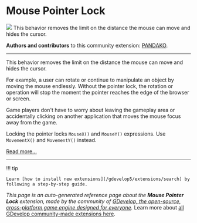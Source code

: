 # Mouse Pointer Lock

<img src="https://resources.gdevelop-app.com/assets/Icons/Line Hero Pack/Master/SVG/Virtual Reality/Virtual Reality_360_rotate_vr_movement.svg" class="extension-icon"></img>
This behavior removes the limit on the distance the mouse can move and hides the cursor.

**Authors and contributors** to this community extension: [PANDAKO](https://gd.games/PANDAKO).

---

This behavior removes the limit on the distance the mouse can move and hides the cursor.

For example, a user can rotate or continue to manipulate an object by moving the mouse endlessly.
Without the pointer lock, the rotation or operation will stop the moment the pointer reaches the edge of the browser or screen.

Game players don't have to worry about leaving the gameplay area or accidentally clicking on another application that moves the mouse focus away from the game.

Locking the pointer locks `MouseX()` and `MouseY()` expressions.
Use `MovementX()` and `MovementY()` instead.

[Read more...](https://github.com/PANDAKO-GitHub/MousePointerLockExtension)

---

!!! tip

    Learn [how to install new extensions](/gdevelop5/extensions/search) by following a step-by-step guide.

*This page is an auto-generated reference page about the **Mouse Pointer Lock** extension, made by the community of [GDevelop, the open-source, cross-platform game engine designed for everyone](https://gdevelop.io/).* Learn more about [all GDevelop community-made extensions here](/gdevelop5/extensions).